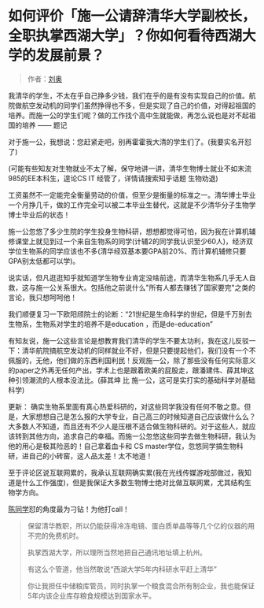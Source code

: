 # 如何评价「施一公请辞清华大学副校长，全职执掌西湖大学」？你如何看待西湖大学的发展前景？



> 作者：[刘奥](https://www.zhihu.com/question/265351267/answer/292730186)

我清华的学生，不太在乎自己挣多少钱，我们在乎的是有没有实现自己的价值。航院做航空发动机的同学们虽然挣得也不多，但是实现了自己的价值，对得起祖国的培养。而施一公的学生们呢？做的工作找个高中生就能做，再怎么说也是对不起祖国的培养 —— 题记

对于施一公，我想说：您赶紧走吧，别再霍霍我大清的学生们了。(我要实名开怼了)

(可能有些知友对生物就业不太了解，保守地讲一讲，清华生物博士就业不如末流985的EE本科生，遑论CS IT 经管了，详情请搜索知乎话题 生物劝退)

工资虽然不一定能完全衡量劳动的价值，但至少是衡量的标准之一。清华博士毕业一个月挣几千，做的工作完全可以被二本毕业生替代，这就是不少清华分子生物学博士毕业后的状态！

施一公忽悠了多少生院的学生投身生物科研，想想都觉得可怕，因为我在计算机辅修课堂上就见到过一个来自生物系的同学(计辅2的同学我认识至少60人)，经济双学位生物系的同学应该也不多(清华经双基本要GPA前20%、而计算机辅修只要GPA别太低都可以学)。

说实话，但凡逛逛知乎就知道学生物专业肯定没啥前途，而清华生物系几乎无人自救，这与施一公关系很大。包括他之前说什么"所有人都去赚钱了国家要完"之类的言论，我只想呵呵他！

我们顺便复习一下欧阳颀院士的论断：“21世纪是生命科学的世纪，但是千万别去生物系，生物系对学生的培养不是education ，而是de-education”

有知友说，施一公这些言论是想教育我们清华的学生不要太功利，我在这儿反驳一下：清华航院搞航空发动机的同样就业不好，但是只要提起他们，我们没有一个不佩服的，无他，他们做的东西利国利民！反观施一公，除了那些没有任何实际意义的paper之外再无任何产出，学术上也是跟着欧美的屁股走，跟潘建伟、薛其坤这种引领潮流的人根本没法比。(薛其坤 比 施一公，这可是实打实的基础科学对基础科学)

更新：
确实生物系里面有真心热爱科研的，对这些同学我没有任何不敬之意。但是，大家想想自己是怎么报的大学专业，自己高三的时候知道自己应该做什么么？大多数人不知道，而且还有不少人是压根不适合做生物科研的。对于这些人，就应该转到其他方向，追求自己的幸福。而施一公忽悠这些同学去做生物科研，我认为他的用心是极其险恶的！自己拿着血卡和 CS master学位，忽悠同学搞生物科研，进自己的小砖窑，这人品太差！太不地道！

至于评论区说互联网累的，我承认互联网确实累(我在光线传媒游戏部做过，我知道是什么工作强度)，但是我保证大多数生物博士绝对比做互联网累，尤其结构生物学方向。

[陈同学](https://www.zhihu.com/question/265351267/answer/293031239)怼的角度最为刁钻！为他打call！

> 保留清华教职，所以仍能获得冷冻电镜、蛋白质单晶等等几个亿的仪器的用不完的免费机时。
> 
> 执掌西湖大学，所以理所当然地把自己通讯地址填上杭州。
> 
> 有这么个管道，他当然敢说“西湖大学5年内科研水平赶上清华”
> 
> 你让我担任中储粮库管员，同时执掌一个粮食混合所有制企业，我也能保证5年内该企业库存粮食规模达到国家水平。